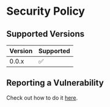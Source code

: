 # Security Policy

## Supported Versions

| Version | Supported          |
| ------- | ------------------ |
| 0.0.x   | :white_check_mark: |

## Reporting a Vulnerability

Check out how to do it [here](https://github.com/toolbisoftware/contributing/blob/main/src/SECURITY.md).
